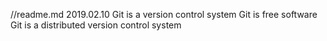 //readme.md
2019.02.10
Git is a version control system
Git is free software
Git is a distributed version control system